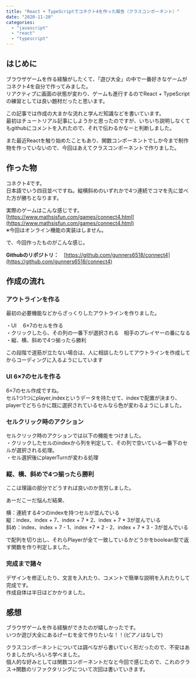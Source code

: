 ```yaml
---
title: "React + TypeScriptでコネクト4を作った報告（クラスコンポーネント）"
date: "2020-11-20"
categories: 
  - "javascript"
  - "react"
  - "typescript"
---
```


## はじめに

ブラウザゲームを作る経験がしたくて、「遊び大全」の中で一番好きなゲームがコネクト4を自分で作ってみました。  
リアクティブに画面の状態が変わり、ゲームも進行するのでReact + TypeScriptの練習としては良い題材だったと思います。

この記事では作成の大まかな流れと学んだ知識などを書いています。  
最初はチュートリアル記事にしようかと思ったのですが、いちいち説明しなくてもgithubにコメントを入れたので、それで伝わるかなーと判断しました。

また最近Reactを触り始めたこともあり、関数コンポーネントでしか今まで制作物を作っていないので、今回はあえてクラスコンポーネントで作りました。

## 作った物

コネクト4です。  
日本語でいう四目並べですね。縦横斜めのいずれかで4つ連続でコマを先に並べた方が勝ちとなります。

実際のゲームはこんな感じです。[https://www.mathsisfun.com/games/connect4.html](https://www.mathsisfun.com/games/connect4.html)  
※今回はオンライン機能の実装はしません。

で、今回作ったものがこんな感じ。

**Githubのリポジトリ：**　[https://github.com/gunners6518/connect4](https://github.com/gunners6518/connect4)

## 作成の流れ

### アウトラインを作る

最初の必要機能などからざっくりしたアウトラインを作りました。

・UI 　6×7のセルを作る　  
・クリックしたら、その列の一番下が選択される　相手のプレイヤーの番になる  
・縦、横、斜めで4つ揃ったら勝利

この段階で道筋が立たない場合は、人に相談したりしてアウトラインを作成してからコーディングに入るようにしています

### UI 6×7のセルを作る

6×7のセル作成ですね。  
セル1つ1つにplayer,indexというデータを持たせて、indexで配置が決まり、playerでどちらかに既に選択されているセルなら色が変わるようにしました。

### セルクリック時のアクション

セルクリック時のアクションでは以下の機能をつけました。  
・クリックしたセルのindexから列を判定して、その列で空いている一番下のセルが選択される処理。  
・セル選択後にplayerTurnが変わる処理

### 縦、横、斜めで4つ揃ったら勝利

ここは理論の部分でどうすれば良いのか苦労しました。

あーだこーだ悩んだ結果、

横：連続する4つのindexを持つセルが並んでいる  
縦：index、index + 7、index + 7 \* 2、index + 7 \* 3が並んでいる  
斜め：index、index + 7 - 1、index +7 \* 2 - 2、index + 7 \* 3 - 3が並んでいる

で配列を切り出し、それらPlayerが全て一致しているかどうかをboolean型で返す関数を作り判定しました。

### 完成まで諸々

デザインを修正したり、文言を入れたり、コメントで簡単な説明を入れたりして完成です。  
作成自体は半日ほどかかりました。

## 感想

ブラウザゲームを作る経験ができたのが嬉しかったです。  
いつか遊び大全にあるげーむを全て作りたいな！！(ピアノはなしで)

クラスコンポーネントについては調べながら書いていく形だったので、不安はありましたがいろいろ学べました。  
個人的な好みとしては関数コンポーネントだなと今回で感じたので、これのクラス→関数のリファクタリングについて次回は書いていきます。
